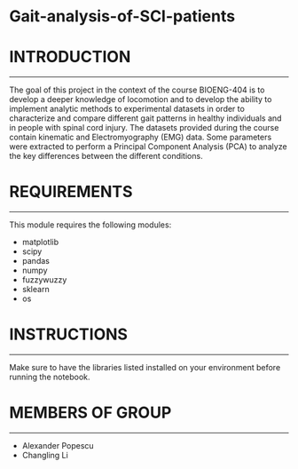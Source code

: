 # Gait-analysis-of-SCI-patients
# INTRODUCTION
------------

The goal of this project in the context of the course BIOENG-404 is to develop a deeper knowledge 
of locomotion and to develop the ability to implement analytic methods to experimental datasets in 
order to characterize and compare different gait patterns in healthy individuals and in people with 
spinal cord injury. The datasets provided during the course contain kinematic and Electromyography (EMG)
data. Some parameters were extracted to perform a Principal Component Analysis (PCA) to analyze the key
differences between the different conditions.

# REQUIREMENTS
------------

This module requires the following modules:

* matplotlib
* scipy
* pandas
* numpy
* fuzzywuzzy
* sklearn
* os

# INSTRUCTIONS
------------

Make sure to have the libraries listed installed on your environment before running the notebook.

# MEMBERS OF GROUP
------------
* Alexander Popescu 
* Changling Li
